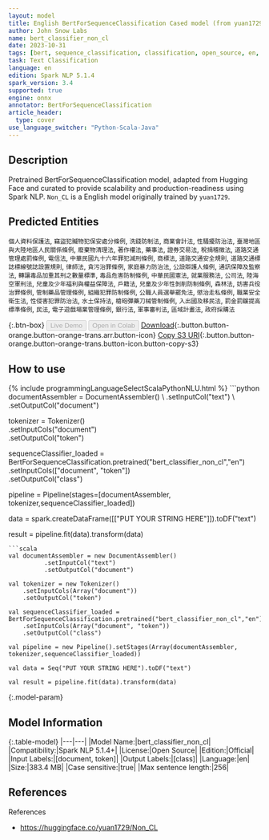 ```yaml
---
layout: model
title: English BertForSequenceClassification Cased model (from yuan1729)
author: John Snow Labs
name: bert_classifier_non_cl
date: 2023-10-31
tags: [bert, sequence_classification, classification, open_source, en, onnx]
task: Text Classification
language: en
edition: Spark NLP 5.1.4
spark_version: 3.4
supported: true
engine: onnx
annotator: BertForSequenceClassification
article_header:
  type: cover
use_language_switcher: "Python-Scala-Java"
---
```


## Description

Pretrained BertForSequenceClassification model, adapted from Hugging Face and curated to provide scalability and production-readiness using Spark NLP. `Non_CL` is a English model originally trained by `yuan1729`.

## Predicted Entities

`個人資料保護法`, `竊盜犯贓物犯保安處分條例`, `洗錢防制法`, `商業會計法`, `性騷擾防治法`, `臺灣地區與大陸地區人民關係條例`, `廢棄物清理法`, `著作權法`, `藥事法`, `證券交易法`, `稅捐稽徵法`, `道路交通管理處罰條例`, `電信法`, `中華民國九十六年罪犯減刑條例`, `商標法`, `道路交通安全規則`, `道路交通標誌標線號誌設置規則`, `律師法`, `貪污治罪條例`, `家庭暴力防治法`, `公設辯護人條例`, `通訊保障及監察法`, `轉讓毒品加重其刑之數量標準`, `毒品危害防制條例`, `中華民國憲法`, `就業服務法`, `公司法`, `陸海空軍刑法`, `兒童及少年福利與權益保障法`, `戶籍法`, `兒童及少年性剝削防制條例`, `森林法`, `妨害兵役治罪條例`, `管制藥品管理條例`, `組織犯罪防制條例`, `公職人員選舉罷免法`, `懲治走私條例`, `職業安全衛生法`, `性侵害犯罪防治法`, `水土保持法`, `槍砲彈藥刀械管制條例`, `入出國及移民法`, `罰金罰鍰提高標準條例`, `民法`, `電子遊戲場業管理條例`, `銀行法`, `軍事審判法`, `區域計畫法`, `政府採購法`

{:.btn-box}
<button class="button button-orange" disabled>Live Demo</button>
<button class="button button-orange" disabled>Open in Colab</button>
[Download](https://s3.amazonaws.com/auxdata.johnsnowlabs.com/public/models/bert_classifier_non_cl_en_5.1.4_3.4_1698794011354.zip){:.button.button-orange.button-orange-trans.arr.button-icon}
[Copy S3 URI](s3://auxdata.johnsnowlabs.com/public/models/bert_classifier_non_cl_en_5.1.4_3.4_1698794011354.zip){:.button.button-orange.button-orange-trans.button-icon.button-copy-s3}

## How to use



<div class="tabs-box" markdown="1">
{% include programmingLanguageSelectScalaPythonNLU.html %}
```python
documentAssembler = DocumentAssembler() \
        .setInputCol("text") \
        .setOutputCol("document")

tokenizer = Tokenizer() \
    .setInputCols("document") \
    .setOutputCol("token")

sequenceClassifier_loaded = BertForSequenceClassification.pretrained("bert_classifier_non_cl","en") \
    .setInputCols(["document", "token"]) \
    .setOutputCol("class")

pipeline = Pipeline(stages=[documentAssembler, tokenizer,sequenceClassifier_loaded])

data = spark.createDataFrame([["PUT YOUR STRING HERE"]]).toDF("text")

result = pipeline.fit(data).transform(data)
```
```scala
val documentAssembler = new DocumentAssembler() 
          .setInputCol("text") 
          .setOutputCol("document")

val tokenizer = new Tokenizer() 
    .setInputCols(Array("document"))
    .setOutputCol("token")

val sequenceClassifier_loaded = BertForSequenceClassification.pretrained("bert_classifier_non_cl","en") 
    .setInputCols(Array("document", "token")) 
    .setOutputCol("class")

val pipeline = new Pipeline().setStages(Array(documentAssembler, tokenizer,sequenceClassifier_loaded))

val data = Seq("PUT YOUR STRING HERE").toDF("text")

val result = pipeline.fit(data).transform(data)
```
</div>

{:.model-param}
## Model Information

{:.table-model}
|---|---|
|Model Name:|bert_classifier_non_cl|
|Compatibility:|Spark NLP 5.1.4+|
|License:|Open Source|
|Edition:|Official|
|Input Labels:|[document, token]|
|Output Labels:|[class]|
|Language:|en|
|Size:|383.4 MB|
|Case sensitive:|true|
|Max sentence length:|256|

## References

References

- https://huggingface.co/yuan1729/Non_CL